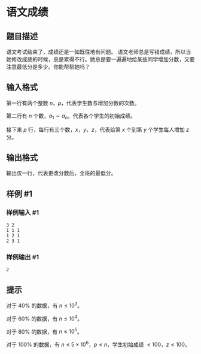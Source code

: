 # 语文成绩

## 题目描述

语文考试结束了，成绩还是一如既往地有问题。
语文老师总是写错成绩，所以当她修改成绩的时候，总是累得不行。她总是要一遍遍地给某些同学增加分数，又要注意最低分是多少。你能帮帮她吗？

## 输入格式

第一行有两个整数 $n$，$p$，代表学生数与增加分数的次数。

第二行有 $n$ 个数，$a_1 \sim a_n$，代表各个学生的初始成绩。

接下来 $p$ 行，每行有三个数，$x$，$y$，$z$，代表给第 $x$ 个到第 $y$ 个学生每人增加 $z$ 分。

## 输出格式

输出仅一行，代表更改分数后，全班的最低分。

## 样例 #1

### 样例输入 #1

```
3 2
1 1 1
1 2 1
2 3 1
```
### 样例输出 #1

```
2
```

## 提示

对于 $40\%$ 的数据，有 $n \le 10^3$。

对于 $60\%$ 的数据，有 $n \le 10^4$。

对于 $80\%$ 的数据，有 $n \le 10^5$。

对于 $100\%$ 的数据，有 $n \le 5\times 10^6$，$p \le n$，学生初始成绩 $\le 100$，$z \le 100$。